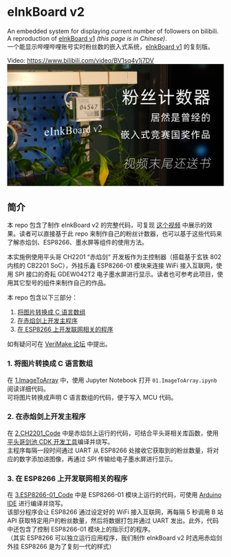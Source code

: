 # eInkBoard v2
An embedded system for displaying current number of followers on bilibili. A reproduction of [eInkBoard v1](https://csy-tvgo.github.io/website-of-eInkBoard/) *(this page is in Chinese)*.  
一个能显示哔哩哔哩账号实时粉丝数的嵌入式系统，[eInkBoard v1](https://csy-tvgo.github.io/website-of-eInkBoard/) 的复刻版。  
  
Video: https://www.bilibili.com/video/BV1sq4y1j7DV
[![video banner](./bilibili上的视频封面.jpg)](https://www.bilibili.com/video/BV1sq4y1j7DV)

## 简介  
本 repo 包含了制作 eInkBoard v2 的完整代码，可复现 [这个视频](https://www.bilibili.com/video/BV1sq4y1j7DV) 中展示的效果。读者可以直接基于此 repo 来制作自己的粉丝计数器，也可以基于这些代码来了解赤焰剑、ESP8266、墨水屏等组件的使用方法。  
  
本实施例使用平头哥 CH2201 “赤焰剑” 开发板作为主控制器（搭载基于玄铁 802 内核的 CB2201 SoC），外挂乐鑫 ESP8266-01 模块来连接 WiFi 接入互联网，使用 SPI 接口的奇耘 GDEW042T2 电子墨水屏进行显示。读者也可参考此项目，使用其它型号的组件来制作自己的作品。  
  
本 repo 包含以下三部分：
1. [将图片转换成 C 语言数组](#1-将图片转换成-C-语言数组)  
2. [在赤焰剑上开发主程序](#2-在赤焰剑上开发主程序)  
3. [在 ESP8266 上开发联网相关的程序](#3-在-esp8266-上开发联网相关的程序)  
  
如有疑问可在 [VeriMake 论坛](https://verimake.com/) 中提出。

### 1. 将图片转换成 C 语言数组  
  在 [1.ImageToArray](./1.ImageToArray) 中，使用 Jupyter Notebook 打开 `01.ImageToArray.ipynb` 阅读详细代码。  
  可将图片转换成声明 C 语言数组的代码，便于写入 MCU 代码。  
  
### 2. 在赤焰剑上开发主程序  
  在 [2.CH2201_Code](./2.CH2201_Code) 中是赤焰剑上运行的代码，可结合平头哥相关库函数，使用[平头哥剑池 CDK 开发工具](https://occ.t-head.cn/development/activities/cdk/)编译并烧写。  
  主程序每隔一段时间通过 UART 从 ESP8266 处接收它获取到的粉丝数量，将对应的数字添加进图像，再通过 SPI 传输给电子墨水屏进行显示。  
  
### 3. 在 ESP8266 上开发联网相关的程序  
  在 [3.ESP8266-01_Code](./3.ESP8266-01_Code) 中是 ESP8266-01 模块上运行的代码，可使用 [Arduino IDE](https://www.arduino.cc/en/software) 进行编译并烧写。  
  该部分程序会让 ESP8266 通过设定好的 WiFi 接入互联网，再每隔 5 秒调用 B 站 API 获取特定用户的粉丝数量，然后将数据打包并通过 UART 发出。此外，代码中还包含了控制 ESP8266-01 模块上的指示灯的程序。  
  （其实 ESP8266 可以独立运行应用程序，我们制作 eInkBoard v2 时选用赤焰剑外挂 ESP8266 是为了复刻一代的样式）  

